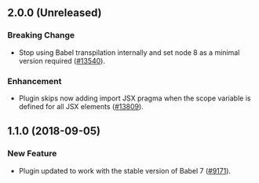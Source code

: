 ## 2.0.0 (Unreleased)

### Breaking Change

- Stop using Babel transpilation internally and set node 8 as a minimal version required ([#13540](https://github.com/WordPress/gutenberg/pull/13540)).

### Enhancement

- Plugin skips now adding import JSX pragma when the scope variable is defined for all JSX elements ([#13809](https://github.com/WordPress/gutenberg/pull/13809)). 

## 1.1.0 (2018-09-05)

### New Feature

- Plugin updated to work with the stable version of Babel 7 ([#9171](https://github.com/WordPress/gutenberg/pull/9171)).
